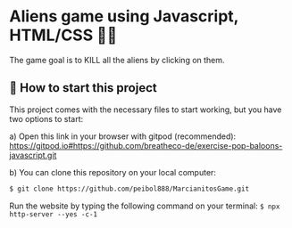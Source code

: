 # Aliens game using Javascript, HTML/CSS 🎈🎊

The game goal is to KILL all the aliens by clicking on them.

## 🌱  How to start this project

This project comes with the necessary files to start working, but you have two options to start:

a) Open this link in your browser with gitpod (recommended): https://gitpod.io#https://github.com/breatheco-de/exercise-pop-baloons-javascript.git

b) You can clone this repository on your local computer:
```sh
$ git clone https://github.com/peibol888/MarcianitosGame.git
```

Run the website by typing the following command on your terminal: `$ npx http-server --yes -c-1`

